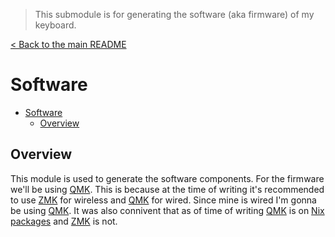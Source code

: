 > This submodule is for generating the software (aka firmware) of my keyboard.

[< Back to the main README](../README.md)

# Software

- [Software](#software)
  - [Overview](#overview)

## Overview

This module is used to generate the software components. For the firmware we'll be using [QMK](https://qmk.fm). This is because at the time of writing it's recommended to use [ZMK](https://zmk.dev/) for wireless and [QMK](https://qmk.fm) for wired. Since mine is wired I'm gonna be using [QMK](https://qmk.fm). It was also connivent that as of time of writing [QMK](https://qmk.fm) is on [Nix packages](https://search.nixos.org/packages?query=qmk) and [ZMK](https://zmk.dev/) is not.
